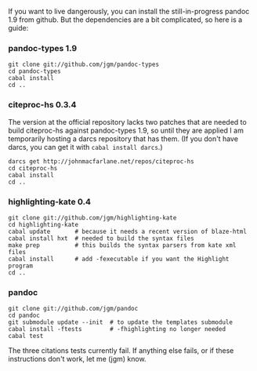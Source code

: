 If you want to live dangerously, you can install the still-in-progress pandoc 1.9 from github.  But the dependencies are a bit complicated, so here is a guide:

### pandoc-types 1.9

    git clone git://github.com/jgm/pandoc-types
    cd pandoc-types
    cabal install
    cd ..

### citeproc-hs 0.3.4

The version at the official repository lacks two patches that are needed to build citeproc-hs against pandoc-types 1.9, so until they are applied I am temporarily hosting a darcs repository that has them. (If you don't have darcs, you can get it with `cabal install darcs`.)

    darcs get http://johnmacfarlane.net/repos/citeproc-hs
    cd citeproc-hs
    cabal install
    cd ..

### highlighting-kate 0.4

    git clone git://github.com/jgm/highlighting-kate
    cd highlighting-kate
    cabal update       # because it needs a recent version of blaze-html
    cabal install hxt  # needed to build the syntax files
    make prep          # this builds the syntax parsers from kate xml files
    cabal install      # add -fexecutable if you want the Highlight program
    cd ..

### pandoc

    git clone git://github.com/jgm/pandoc
    cd pandoc
    git submodule update --init  # to update the templates submodule
    cabal install -ftests        # -fhighlighting no longer needed
    cabal test

The three citations tests currently fail.  If anything else fails, or if these instructions don't work, let me (jgm) know.
